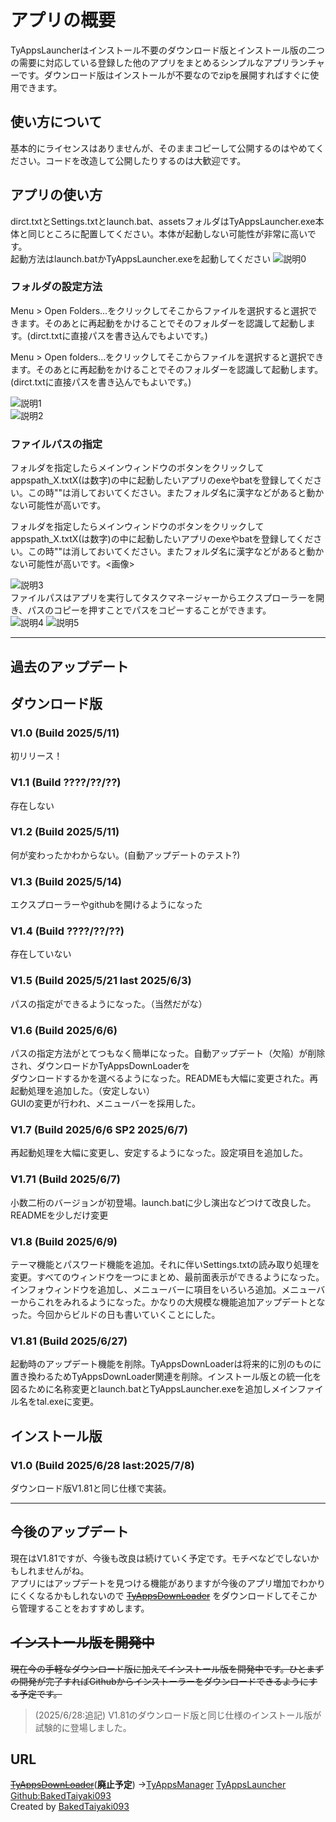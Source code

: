 # アプリの概要

TyAppsLauncherはインストール不要のダウンロード版とインストール版の二つの需要に対応している登録した他のアプリをまとめるシンプルなアプリランチャーです。ダウンロード版はインストールが不要なのでzipを展開すればすぐに使用できます。

## 使い方について

基本的にライセンスはありませんが、そのままコピーして公開するのはやめてください。コードを改造して公開したりするのは大歓迎です。  

## アプリの使い方

dirct.txtとSettings.txtとlaunch.bat、assetsフォルダはTyAppsLauncher.exe本体と同じところに配置してください。本体が起動しない可能性が非常に高いです。  
起動方法はlaunch.batかTyAppsLauncher.exeを起動してください
![説明0](https://github.com/BakedTaiyaki093/TyAppsLauncher/blob/main/assets/picture3.png?raw=true)

### フォルダの設定方法

Menu > Open Folders...をクリックしてそこからファイルを選択すると選択できます。そのあとに再起動をかけることでそのフォルダーを認識して起動します。(dirct.txtに直接パスを書き込んでもよいです。)

Menu > Open folders...をクリックしてそこからファイルを選択すると選択できます。そのあとに再起動をかけることでそのフォルダーを認識して起動します。(dirct.txtに直接パスを書き込んでもよいです。)

![説明1](https://github.com/BakedTaiyaki093/TyAppsLauncher/blob/main/assets/picture1.png?raw=true)  
![説明2](https://github.com/BakedTaiyaki093/TyAppsLauncher/blob/main/assets/picture2.png?raw=true)

### ファイルパスの指定

フォルダを指定したらメインウィンドウのボタンをクリックしてappspath_X.txtX(は数字)の中に起動したいアプリのexeやbatを登録してください。この時""は消しておいてください。またフォルダ名に漢字などがあると動かない可能性が高いです。

フォルダを指定したらメインウィンドウのボタンをクリックしてappspath_X.txtX(は数字)の中に起動したいアプリのexeやbatを登録してください。この時""は消しておいてください。またフォルダ名に漢字などがあると動かない可能性が高いです。<画像>

![説明3](https://github.com/BakedTaiyaki093/TyAppsLauncher/blob/main/assets/picture4.png?raw=true)  
ファイルパスはアプリを実行してタスクマネージャーからエクスプローラーを開き、パスのコピーを押すことでパスをコピーすることができます。  
![説明4](https://github.com/BakedTaiyaki093/TyAppsLauncher/blob/main/assets/picture5.png?raw=true)
![説明5](https://github.com/BakedTaiyaki093/TyAppsLauncher/blob/main/assets/picture6.png?raw=true)

---

## 過去のアップデート

## ダウンロード版

### V1.0 (Build 2025/5/11)

初リリース！  

### V1.1 (Build ????/??/??)

存在しない  

### V1.2 (Build 2025/5/11)

何が変わったかわからない。(自動アップデートのテスト?)

### V1.3 (Build 2025/5/14)

エクスプローラーやgithubを開けるようになった  

### V1.4 (Build ????/??/??)

存在していない  

### V1.5 (Build 2025/5/21 last 2025/6/3)

パスの指定ができるようになった。（当然だがな）  

### V1.6 (Build 2025/6/6)

パスの指定方法がとてつもなく簡単になった。自動アップデート（欠陥）が削除され、ダウンロードかTyAppsDownLoaderを  
ダウンロードするかを選べるようになった。READMEも大幅に変更された。再起動処理を追加した。（安定しない）  
GUIの変更が行われ、メニューバーを採用した。  

### V1.7 (Build 2025/6/6 SP2 2025/6/7)

再起動処理を大幅に変更し、安定するようになった。設定項目を追加した。  

### V1.71 (Build 2025/6/7)

小数二桁のバージョンが初登場。launch.batに少し演出などつけて改良した。READMEを少しだけ変更  

### V1.8 (Build 2025/6/9)

テーマ機能とパスワード機能を追加。それに伴いSettings.txtの読み取り処理を変更。すべてのウィンドウを一つにまとめ、最前面表示ができるようになった。インフォウィンドウを追加し、メニューバーに項目をいろいろ追加。メニューバーからこれをみれるようになった。かなりの大規模な機能追加アップデートとなった。今回からビルドの日も書いていくことにした。

### V1.81 (Build 2025/6/27)

起動時のアップデート機能を削除。TyAppsDownLoaderは将来的に別のものに置き換わるためTyAppsDownLoader関連を削除。インストール版との統一化を図るために名称変更とlaunch.batとTyAppsLauncher.exeを追加しメインファイル名をtal.exeに変更。

## インストール版

### V1.0 (Build 2025/6/28 last:2025/7/8)

ダウンロード版V1.81と同じ仕様で実装。

---

## 今後のアップデート

現在はV1.81ですが、今後も改良は続けていく予定です。モチベなどでしないかもしれませんがね。  
アプリにはアップデートを見つける機能がありますが今後のアプリ増加でわかりにくくなるかもしれないので
~~[TyAppsDownLoader](https://github.com/BakedTaiyaki093/TyAppsDownloader)~~
をダウンロードしてそこから管理することをおすすめします。

## ~~インストール版を開発中~~

 ~~現在今の手軽なダウンロード版に加えてインストール版を開発中です。ひとまずの開発が完了すればGithubからインストーラーをダウンロードできるようにする予定です。~~  
 >(2025/6/28:追記)
 V1.81のダウンロード版と同じ仕様のインストール版が試験的に登場しました。

## URL

~~[TyAppsDownLoader](https://github.com/BakedTaiyaki093/TyAppsDownloader)~~(**廃止予定**)
→[TyAppsManager](https://github.com//BakedTaiyaki093/TyAppsManager)
[TyAppsLauncher](https://github.com/BakedTaiyaki093/TyAppsLauncher)
[Github:BakedTaiyaki093](https://github.com/BakedTaiyaki093)  
Created by [BakedTaiyaki093](https://github.com/BakedTaiyaki093)
